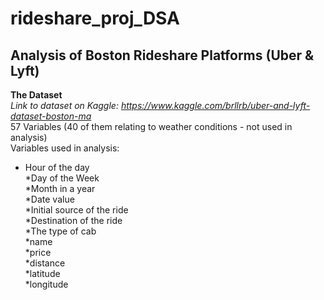# rideshare_proj_DSA
## Analysis of Boston Rideshare Platforms (Uber & Lyft)
**The Dataset**  
_Link to dataset on Kaggle: https://www.kaggle.com/brllrb/uber-and-lyft-dataset-boston-ma_  
57 Variables (40 of them relating to weather conditions - not used in analysis)  
Variables used in analysis:  
* Hour of the day  
*Day of the Week  
*Month in a year  
*Date value  
*Initial source of the ride  
*Destination of the ride  
*The type of cab  
*name  
*price  
*distance  
*latitude  
*longitude   
 
